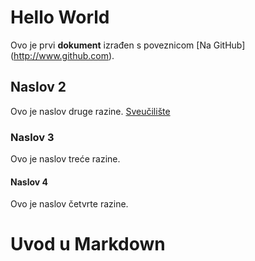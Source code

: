 # Hello World
Ovo je prvi **dokument** izrađen s poveznicom [Na GitHub] (http://www.github.com).

## Naslov 2
Ovo je naslov druge razine. [Sveučilište](http://iz.unizd.hr)

### Naslov 3
Ovo je naslov treće razine.

#### Naslov 4
Ovo je naslov četvrte razine.

# Uvod u Markdown
